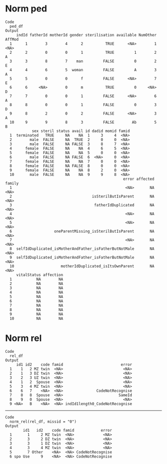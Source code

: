 # Norm ped

    Code
      ped_df
    Output
         indId fatherId motherId gender sterilisation available NumOther AffMod
      1      1        3        4      2          TRUE      <NA>        1   <NA>
      2      2        0        0      1          TRUE         1        2      A
      3      3        8        7    man         FALSE         0        2      E
      4      4        6        5  woman         FALSE         A        3      A
      5      5        0        0      f         FALSE      <NA>        7      E
      6      6     <NA>        0      m          TRUE         0     <NA>      D
      7      7        0        0      1         FALSE      <NA>        6      A
      8      8        0        0      1         FALSE         0        3      D
      9      8        2        0      2         FALSE      <NA>        3      A
      10     9        9        8      3         FALSE        Ab        5      B
                sex steril status avail id dadid momid famid
      1  terminated   TRUE     NA    NA  1     3     4  <NA>
      2        male  FALSE     NA  TRUE  2     0     0  <NA>
      3        male  FALSE     NA FALSE  3     8     7  <NA>
      4      female  FALSE     NA    NA  4     6     5  <NA>
      5      female  FALSE     NA    NA  5     0     0  <NA>
      6        male  FALSE     NA FALSE  6  <NA>     0  <NA>
      7      female  FALSE     NA    NA  7     0     0  <NA>
      8      female  FALSE     NA FALSE  8     0     0  <NA>
      9      female  FALSE     NA    NA  8     2     0  <NA>
      10       male  FALSE     NA    NA  9     9     8  <NA>
                                                         error affected family
      1                                                   <NA>       NA   <NA>
      2                                    isSterilButIsParent       NA   <NA>
      3                                     fatherIdDuplicated       NA   <NA>
      4                                                   <NA>       NA   <NA>
      5                                                   <NA>       NA   <NA>
      6                   oneParentMissing_isSterilButIsParent       NA   <NA>
      7                                                   <NA>       NA   <NA>
      8  selfIdDuplicated_isMotherAndFather_isFatherButNotMale       NA   <NA>
      9  selfIdDuplicated_isMotherAndFather_isFatherButNotMale       NA   <NA>
      10                     motherIdDuplicated_isItsOwnParent       NA   <NA>
         vitalStatus affection
      1           NA        NA
      2           NA        NA
      3           NA        NA
      4           NA        NA
      5           NA        NA
      6           NA        NA
      7           NA        NA
      8           NA        NA
      9           NA        NA
      10          NA        NA

# Norm rel

    Code
      rel_df
    Output
         id1 id2    code famid                          error
      1    1   2 MZ twin  <NA>                           <NA>
      2    1   3 DZ twin  <NA>                           <NA>
      3    2   3 UZ twin  <NA>                           <NA>
      4    1   2  Spouse  <NA>                           <NA>
      5    3   4 MZ twin  <NA>                           <NA>
      6    6   7    <NA>  <NA>               CodeNotRecognise
      7    8   8  Spouse  <NA>                         SameId
      8    9   0  Spouse  <NA>                           <NA>
      9 <NA>   B    <NA>  <NA> indId1length0_CodeNotRecognise

---

    Code
      norm_rel(rel_df, missid = "0")
    Output
            id1   id2    code famid            error
      1       1     2 MZ twin  <NA>             <NA>
      2       3     2 DZ twin  <NA>             <NA>
      3       3     1 DZ twin  <NA>             <NA>
      4       3     4 MZ twin  <NA>             <NA>
      5       7 Other    <NA>  <NA> CodeNotRecognise
      6 spo Use     9    <NA>  <NA> CodeNotRecognise


